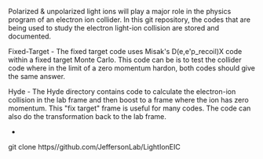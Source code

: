 Polarized & unpolarized light ions will play a major role in the physics program of an electron ion collider.   In this git repository, the codes that are being used to study the electron light-ion collision are stored and documented. 

Fixed-Target - The fixed target code uses Misak's D(e,e'p_recoil)X code within a fixed target Monte Carlo.  This code
can be is to test the collider code where in the limit of a zero momentum hardon, both codes should give the same answer.

Hyde - The Hyde directory contains code to calculate the electron-ion collision in the lab frame and then boost to a frame where the ion has zero momentum.   This "fix target" frame is useful for many codes.   The code can also do the transformation back to the lab frame.


-

git clone https//github.com/JeffersonLab/LightIonEIC

